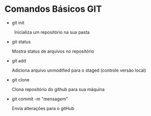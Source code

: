 # Comandos Básicos GIT

- git init 

        Inicializa um repositório na sua pasta

- git status
  
  Mostra status de arquivos no repositório

- git add
  
  Adiciona arquivo unmodified para o staged (controle versão local)

- git clone
  
  Clona repositório do github para sua máquina

- git commit -m "mensagem"
  
  Envia alterações para o gitHub
